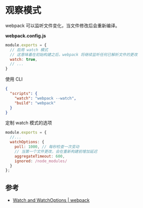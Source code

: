 # 观察模式

webpack 可以监听文件变化，当文件修改后会重新编译。

**webpack.config.js**

```js
module.exports = {
  // 启用 watch 模式
  // 这意味着在初始构建之后，webpack 将继续监听任何已解析文件的更改
  watch: true,
  // ...
}
```

使用 CLI

```json
{
  "scripts": {
    "watch": "webpack --watch",
    "build": "webpack"
  }
}
```

定制 watch 模式的选项

```js
module.exports = {
  //...
  watchOptions: {
    poll: 1000, // 每秒检查一次变动
    // 当第一个文件更改，会在重新构建前增加延迟
    aggregateTimeout: 600,
    ignored: /node_modules/
  }
};
```

## 参考

- [Watch and WatchOptions | webpack](https://webpack.js.org/configuration/watch/)
